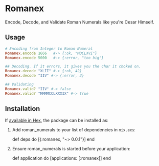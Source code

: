 # Romanex

Encode, Decode, and Validate Roman Numerals like you're Cesar Himself.

## Usage
~~~Ruby
# Encoding from Integer to Roman Numeral
Romanex.encode 1666   #-> {:ok, "MDCLXVI"}
Romanex.encode 5000   #-> {:error, "too big"}

## Decoding. If it errors, it gives you the char it choked on.
Romanex.decode "XLII" #-> {:ok, 42}
Romanex.decode "IIV" #-> {:error, 3}

## Validating
Romanex.valid? "IIV" #-> false
Romanex.valid? "MMMMCCLXXXIX" #-> true
~~~

## Installation

If [available in Hex](https://hex.pm/docs/publish), the package can be installed as:

  1. Add roman_numerals to your list of dependencies in `mix.exs`:

        def deps do
          [{:romanex, "~> 0.0.1"}]
        end

  2. Ensure roman_numerals is started before your application:

        def application do
          [applications: [:romanex]]
        end

